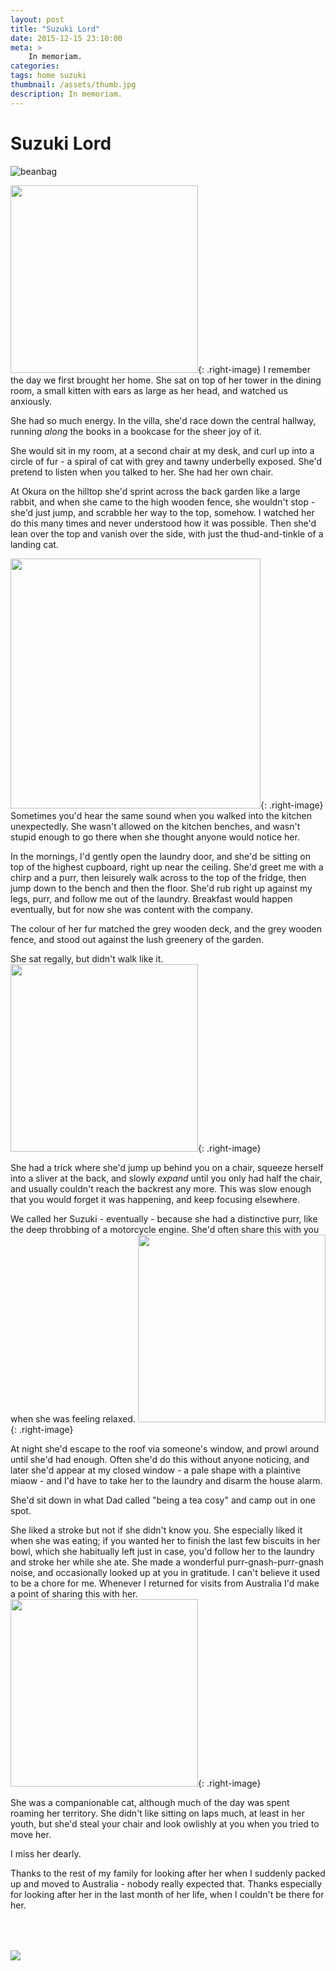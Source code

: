 ```yaml
---
layout: post
title: "Suzuki Lord"
date: 2015-12-15 23:10:00
meta: >
    In memoriam.
categories:
tags: home suzuki
thumbnail: /assets/thumb.jpg
description: In memoriam.
---
```

# Suzuki Lord
![beanbag](/assets/IMG_0057.jpg)

<img src="/assets/IMG_0058.jpg" width="300"/>{: .right-image}
I remember the day we first brought her home. She sat on top of her tower in the dining room, a small kitten with ears as large as her head, and watched us anxiously.

She had so much energy. In the villa, she'd race down the central hallway, running *along* the books in a bookcase for the sheer joy of it.

She would sit in my room, at a second chair at my desk, and curl up into a circle of fur - a spiral of cat with grey and tawny underbelly exposed. She'd pretend to listen when you talked to her.
She had her own chair.

At Okura on the hilltop she'd sprint across the back garden like a large rabbit, and when she came to the high wooden fence, she wouldn't stop - she'd just jump, and scrabble her way to the top, somehow. I watched her do this many times and never understood how it was possible. Then she'd lean over the top and vanish over the side, with just the thud-and-tinkle of a landing cat.

<img src="/assets/IMG_0549.jpg" height="400"/>{: .right-image}
Sometimes you'd hear the same sound when you walked into the kitchen unexpectedly. She wasn't allowed on the kitchen benches, and wasn't stupid enough to go there when she thought anyone would notice her.

In the mornings, I'd gently open the laundry door, and she'd be sitting on top of the highest cupboard, right up near the ceiling. She'd greet me with a chirp and a purr, then leisurely walk across to the top of the fridge, then jump down to the bench and then the floor. She'd rub right up against my legs, purr, and follow me out of the laundry. Breakfast would happen eventually, but for now she was content with the company.

The colour of her fur matched the grey wooden deck, and the grey wooden fence, and stood out against the lush greenery of the garden.

She sat regally, but didn't walk like it.
<img src="/assets/IMG_0292.jpg" width="300"/>{: .right-image}

She had a trick where she'd jump up behind you on a chair, squeeze herself into a sliver at the back, and slowly *expand* until you only had half the chair, and usually couldn't reach the backrest any more. This was slow enough that you would forget it was happening, and keep focusing elsewhere.

We called her Suzuki - eventually - because she had a distinctive purr, like the deep throbbing of a motorcycle engine. She'd often share this with you when she was feeling relaxed.
<img src="/assets/IMG_0301.jpg" width="300"/>{: .right-image}


At night she'd escape to the roof via someone's window, and prowl around until she'd had enough. Often she'd do this without anyone noticing, and later she'd appear at my closed window - a pale shape with a plaintive miaow - and I'd have to take her to the laundry and disarm the house alarm.

She'd sit down in what Dad called "being a tea cosy" and camp out in one spot.
<!--![tea-cosy](/assets/IMG_0684.jpg)-->

She liked a stroke but not if she didn't know you. She especially liked it when she was eating; if you wanted her to finish the last few biscuits in her bowl, which she habitually left just in case, you'd follow her to the laundry and stroke her while she ate. She made a wonderful purr-gnash-purr-gnash noise, and occasionally looked up at you in gratitude. I can't believe it used to be a chore for me. Whenever I returned for visits from Australia I'd make a point of sharing this with her.
<img src="/assets/IMG_0099.jpg" width="300"/>{: .right-image}

She was a companionable cat, although much of the day was spent roaming her territory. She didn't like sitting on laps much, at least in her youth, but she'd steal your chair and look owlishly at you when you tried to move her.

I miss her dearly.

Thanks to the rest of my family for looking after her when I suddenly packed up and moved to Australia - nobody really expected that. Thanks especially for looking after her in the last month of her life, when I couldn't be there for her.

<img src="/assets/IMG_0562.jpg" style="margin-top: 50px;" />
